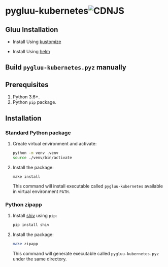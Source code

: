 # pygluu-kubernetes![CDNJS](https://img.shields.io/badge/PreRelease-v1.0alpha-red.svg?style=for-the-badge)

## Gluu Installation

- Install Using [kustomize](https://github.com/GluuFederation/enterprise-edition/tree/4.1/pygluu/kubernetes/templates)

- Install Using [helm](https://github.com/GluuFederation/enterprise-edition/tree/4.1/pygluu/kubernetes/templates/helm)


## Build `pygluu-kubernetes.pyz` manually

## Prerequisites

1.  Python 3.6+.
1.  Python `pip` package.

## Installation

### Standard Python package

1.  Create virtual environment and activate:

    ```sh
    python -m venv .venv
    source ./venv/bin/activate
    ```

1.  Install the package:

    ```
    make install
    ```

    This command will install executable called `pygluu-kubernetes` available in virtual environment `PATH`.

### Python zipapp

1.  Install [shiv](https://shiv.readthedocs.io/) using `pip`:

    ```sh
    pip install shiv
    ```

1.  Install the package:

    ```sh
    make zipapp
    ```

    This command will generate executable called `pygluu-kubernetes.pyz` under the same directory.
